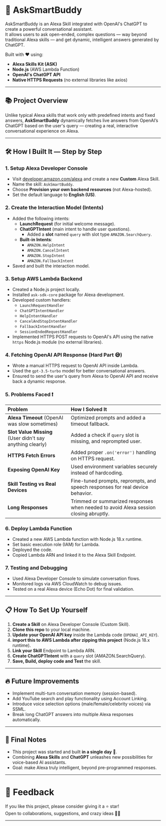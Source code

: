 # 🚀 AskSmartBuddy

AskSmartBuddy is an Alexa Skill integrated with OpenAI's ChatGPT to create a powerful conversational assistant.  
It allows users to ask open-ended, complex questions — way beyond traditional Alexa skills — and get dynamic, intelligent answers generated by ChatGPT.

Built with ❤️ using:
- **Alexa Skills Kit (ASK)**
- **Node.js** (AWS Lambda Function)
- **OpenAI's ChatGPT API**
- **Native HTTPS Requests** (no external libraries like axios)

---

## 📚 Project Overview

Unlike typical Alexa skills that work only with predefined intents and fixed answers, **AskSmartBuddy** dynamically fetches live answers from OpenAI’s ChatGPT based on the user's query — creating a real, interactive conversational experience on Alexa.

---

## 🛠 How I Built It — Step by Step

### 1. Setup Alexa Developer Console
- Visit [developer.amazon.com/alexa](https://developer.amazon.com/alexa) and create a new **Custom** Alexa Skill.
- Name the skill: `AskSmartBuddy`.
- Choose **Provision your own backend resources** (not Alexa-hosted).
- Set the default language to **English (US)**.

### 2. Create the Interaction Model (Intents)
- Added the following intents:
  - **LaunchRequest** (for initial welcome message).
  - **ChatGPTIntent** (main intent to handle user questions).
    - Added a **slot** named `query` with slot type `AMAZON.SearchQuery`.
  - **Built-in Intents**:
    - `AMAZON.HelpIntent`
    - `AMAZON.CancelIntent`
    - `AMAZON.StopIntent`
    - `AMAZON.FallbackIntent`
- Saved and built the interaction model.

### 3. Setup AWS Lambda Backend
- Created a Node.js project locally.
- Installed `ask-sdk-core` package for Alexa development.
- Developed custom handlers:
  - `LaunchRequestHandler`
  - `ChatGPTIntentHandler`
  - `HelpIntentHandler`
  - `CancelAndStopIntentHandler`
  - `FallbackIntentHandler`
  - `SessionEndedRequestHandler`
- Implemented HTTPS POST requests to OpenAI's API using the native `https` Node.js module (no external libraries).

### 4. Fetching OpenAI API Response (Hard Part 😅)
- Wrote a manual HTTPS request to OpenAI API inside Lambda.
- Used the `gpt-3.5-turbo` model for better conversational answers.
- Ensured to send the user's query from Alexa to OpenAI API and receive back a dynamic response.

### 5. Problems Faced ❗
| Problem | How I Solved It |
| :--- | :--- |
| **Alexa Timeout** (OpenAI was slow sometimes) | Optimized prompts and added a timeout fallback. |
| **Slot Value Missing** (User didn't say anything clearly) | Added a check if `query` slot is missing, and reprompted user. |
| **HTTPS Fetch Errors** | Added proper `.on('error')` handling on HTTPS request. |
| **Exposing OpenAI Key** | Used environment variables securely instead of hardcoding. |
| **Skill Testing vs Real Devices** | Fine-tuned prompts, reprompts, and speech responses for real device behavior. |
| **Long Responses** | Trimmed or summarized responses when needed to avoid Alexa session closing abruptly. |

### 6. Deploy Lambda Function
- Created a new AWS Lambda function with Node.js 18.x runtime.
- Set basic execution role (IAM) for Lambda.
- Deployed the code.
- Copied Lambda ARN and linked it to the Alexa Skill Endpoint.

### 7. Testing and Debugging
- Used Alexa Developer Console to simulate conversation flows.
- Monitored logs via AWS CloudWatch to debug issues.
- Tested on a real Alexa device (Echo Dot) for final validation.

---

## 📋 How To Set Up Yourself

1. **Create a Skill** on Alexa Developer Console (Custom Skill).
2. **Clone this repo** to your local machine.
3. **Update your OpenAI API key** inside the Lambda code (`OPENAI_API_KEY`).
4. **import this to AWS Lambda after zipping this project** (Node.js 18.x runtime).
5. **Link your Skill** Endpoint to Lambda ARN.
6. **Create ChatGPTIntent** with a `query` slot (AMAZON.SearchQuery).
7. **Save, Build, deploy code and Test** the skill.

---

## 🔥 Future Improvements
- Implement multi-turn conversation memory (session-based).
- Add YouTube search and play functionality using Account Linking.
- Introduce voice selection options (male/female/celebrity voices) via SSML.
- Break long ChatGPT answers into multiple Alexa responses automatically.

---

## 📌 Final Notes

- This project was started and built **in a single day** 🚀.
- Combining **Alexa Skills** and **ChatGPT** unleashes new possibilities for voice-based AI assistants.
- Goal: make Alexa truly intelligent, beyond pre-programmed responses.

---

# 💬 Feedback

If you like this project, please consider giving it a ⭐ star!  
Open to collaborations, suggestions, and crazy ideas 🚀🔥

---
